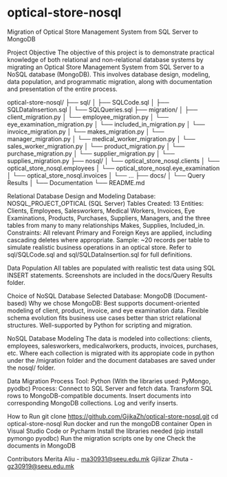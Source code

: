 # optical-store-nosql
Migration of Optical Store Management System from SQL Server to MongoDB

Project Objective
The objective of this project is to demonstrate practical knowledge of both relational and non-relational database systems by migrating an Optical Store Management System from SQL Server to a NoSQL database (MongoDB). This involves database design, modeling, data population, and programmatic migration, along with documentation and presentation of the entire process.

optical-store-nosql/
├── sql/
│   ├── SQLCode.sql
│   ├── SQLDataInsertion.sql
│   └── SQLQueries.sql
├── migration/
│   ├── client_migration.py
│   └── employee_migration.py
│   └── eye_examination_migration.py
│   └── included_in_migration.py
│   └── invoice_migration.py
│   └── makes_migration.py
│   └── manager_migration.py
│   └── medical_worker_migration.py
│   └── sales_worker_migration.py
│   └── product_migration.py
│   └── purchase_migration.py
│   └── supplier_migration.py
│   └── supplies_migration.py
├── nosql/
│   └── optical_store_nosql.clients
│   └── optical_store_nosql.employees
│   └── optical_store_nosql.eye_examination
│   └── optical_store_nosql.invoices
│   └──             ...
├── docs/
│   └── Query Results
│   └── Documentation
└── README.md


Relational Database Design and Modeling
Database: NOSQL_PROJECT_OPTICAL (SQL Server)
Tables Created: 13
Entities: Clients, Employees, Salesworkers, Medical Workers, Invoices, Eye Examinations, Products, Purchases, Suppliers, Managers, and the three tables from many to many relationships Makes, Supplies, Included_in.
Constraints: All relevant Primary and Foreign Keys are applied, including cascading deletes where appropriate.
Sample: ~20 records per table to simulate realistic business operations in an optical store.
Refer to sql/SQLCode.sql and sql/SQLDataInsertion.sql for full definitions.

Data Population
All tables are populated with realistic test data using SQL INSERT statements. Screenshots are included in the docs/Query Results folder.

Choice of NoSQL Database
Selected Database: MongoDB (Document-based)
Why we chose MongoDB:
Best supports document-oriented modeling of client, product, invoice, and eye examination data.
Flexible schema evolution fits business use cases better than strict relational structures.
Well-supported by Python for scripting and migration.

NoSQL Database Modeling
The data is modeled into collections: clients, employees, salesworkers, medicalworkers, products, invoices, purchases, etc. 
Where each collection is migrated with its appropiate code in python under the /migration folder and the document databases are saved under the nosql/ folder.

Data Migration Process
Tool: Python (With the libraries used: PyMongo, pyodbc)
Process:
Connect to SQL Server and fetch data.
Transform SQL rows to MongoDB-compatible documents.
Insert documents into corresponding MongoDB collections.
Log and verify inserts.

How to Run
git clone https://github.com/GjikaZh/optical-store-nosql.git
cd optical-store-nosql
Run docker and run the mongoDB container
Open in Visual Studio Code or Pycharm 
Install the libraries needed (pip install pymongo pyodbc)
Run the migration scripts one by one
Check the documents in MongoDB 

Contributors
Merita Aliu - ma30931@seeu.edu.mk
Gjilizar Zhuta - gz30919@seeu.edu.mk